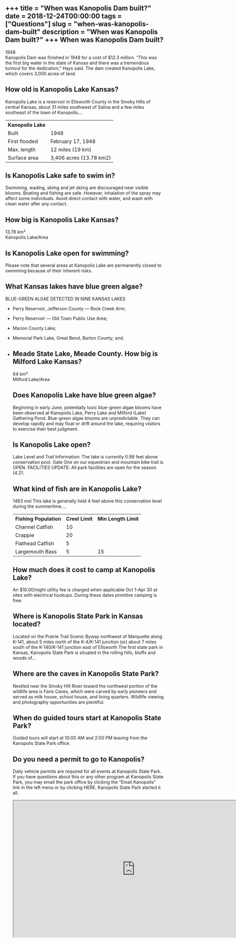 +++
title = "When was Kanopolis Dam built?"
date = 2018-12-24T00:00:00
tags = ["Questions"]
slug = "when-was-kanopolis-dam-built"
description = "When was Kanopolis Dam built?"
+++
When was Kanopolis Dam built?
-----------------------------

1948  
Kanopolis Dam was finished in 1948 for a cost of $12.3 million. “This was the first big water in the state of Kansas and there was a tremendous turnout for the dedication,” Hays said. The dam created Kanopolis Lake, which covers 3,000 acres of land.

How old is Kanopolis Lake Kansas?
---------------------------------

Kanopolis Lake is a reservoir in Ellsworth County in the Smoky Hills of central Kansas, about 31 miles southwest of Salina and a few miles southeast of the town of Kanopolis….

<table><tr><th>Kanopolis Lake</th></tr><tr><td>Built</td><td>1948</td></tr><tr><td>First flooded</td><td>February 17, 1948</td></tr><tr><td>Max. length</td><td>12 miles (19 km)</td></tr><tr><td>Surface area</td><td>3,406 acres (13.78 km2)</td></tr></table>

Is Kanopolis Lake safe to swim in?
----------------------------------

Swimming, wading, skiing and jet skiing are discouraged near visible blooms. Boating and fishing are safe. However, inhalation of the spray may affect some individuals. Avoid direct contact with water, and wash with clean water after any contact.

How big is Kanopolis Lake Kansas?
---------------------------------

13,78 km²  
Kanopolis Lake/Area

Is Kanopolis Lake open for swimming?
------------------------------------

Please note that several areas at Kanopolis Lake are permanently closed to swimming because of their inherent risks.

What Kansas lakes have blue green algae?
----------------------------------------

BLUE-GREEN ALGAE DETECTED IN NINE KANSAS LAKES

- Perry Reservoir, Jefferson County — Rock Creek Arm;
- Perry Reservoir — Old Town Public Use Area;
- Marion County Lake;
- Memorial Park Lake, Great Bend, Barton County; and.
- Meade State Lake, Meade County. How big is Milford Lake Kansas?
    -------------------------------
    
    64 km²  
    Milford Lake/Area
    
    Does Kanopolis Lake have blue green algae?
    ------------------------------------------
    
    Beginning in early June, potentially toxic blue-green algae blooms have been observed at Kanopolis Lake, Perry Lake and Milford (Lake) Gathering Pond. Blue-green algae blooms are unpredictable. They can develop rapidly and may float or drift around the lake, requiring visitors to exercise their best judgment.
    
    Is Kanopolis Lake open?
    -----------------------
    
    Lake Level and Trail Information: The lake is currently 0.99 feet above conservation pool. Gate One on our equestrian and mountain bike trail is OPEN. FACILITIES UPDATE: All park facilities are open for the season (4.21.
    
    What kind of fish are in Kanopolis Lake?
    ----------------------------------------
    
    1463 msl This lake is generally held 4 feet above this conservation level during the summertime….
    
    <table><tr><th>Fishing Population</th><th>Creel Limit</th><th>Min Length Limit</th></tr><tr><td>Channel Catfish</td><td>10</td><td></td></tr><tr><td>Crappie</td><td>20</td><td></td></tr><tr><td>Flathead Catfish</td><td>5</td><td></td></tr><tr><td>Largemouth Bass</td><td>5</td><td>15</td></tr></table>
    
    How much does it cost to camp at Kanopolis Lake?
    ------------------------------------------------
    
    An $10.00/night utility fee is charged when applicable Oct 1-Apr 30 at sites with electrical hookups. During these dates primitive camping is free.
    
    Where is Kanopolis State Park in Kansas located?
    ------------------------------------------------
    
    Located on the Prairie Trail Scenic Byway northwest of Marquette along K-141, about 5 miles north of the K-4/K-141 junction (or) about 7 miles south of the K-140/K-141 junction east of Ellsworth The first state park in Kansas, Kanopolis State Park is situated in the rolling hills, bluffs and woods of…
    
    Where are the caves in Kanopolis State Park?
    --------------------------------------------
    
    Nestled near the Smoky Hill River toward the northwest portion of the wildlife area is Faris Caves, which were carved by early pioneers and served as milk house, school house, and living quarters. Wildlife viewing and photography opportunities are plentiful.
    
    When do guided tours start at Kanopolis State Park?
    ---------------------------------------------------
    
    Guided tours will start at 10:00 AM and 2:00 PM leaving from the Kanopolis State Park office.
    
    Do you need a permit to go to Kanopolis?
    ----------------------------------------
    
    Daily vehicle permits are required for all events at Kanopolis State Park. If you have questions about this or any other program at Kanopolis State Park, you may email the park office by clicking the “Email Kanopolis” link in the left menu or by clicking HERE. Kanopolis State Park started it all.
    
    <iframe allow="accelerometer; autoplay; clipboard-write; encrypted-media; gyroscope; picture-in-picture" allowfullscreen="" class="__youtube_prefs__  epyt-is-override  no-lazyload" data-no-lazy="1" data-origheight="433" data-origwidth="770" data-skipgform_ajax_framebjll="" height="433" id="_ytid_55363" loading="lazy" src="https://www.youtube.com/embed/GikOmpNkGi4?enablejsapi=1&autoplay=0&cc_load_policy=0&cc_lang_pref=&iv_load_policy=1&loop=0&modestbranding=0&rel=1&fs=1&playsinline=0&autohide=2&theme=dark&color=red&controls=1&" title="YouTube player" width="770"></iframe>